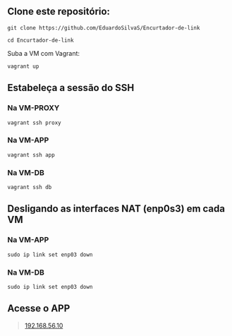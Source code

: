 ## Clone este repositório:

```
git clone https://github.com/EduardoSilvaS/Encurtador-de-link
```  

```
cd Encurtador-de-link
```

Suba a VM com Vagrant:

```
vagrant up
```

## Estabeleça a sessão do SSH

### Na VM-PROXY
```
vagrant ssh proxy
```


### Na VM-APP
```
vagrant ssh app
```


### Na VM-DB
```
vagrant ssh db
```

## Desligando as interfaces NAT (enp0s3) em cada VM

### Na VM-APP
```
sudo ip link set enp03 down
```

### Na VM-DB
```
sudo ip link set enp03 down
```

## Acesse o APP

> [192.168.56.10](http://192.168.56.10)
